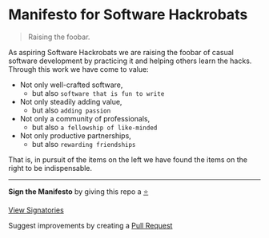 # Manifesto for Software Hackrobats

> Raising the foobar.

As aspiring Software Hackrobats we are raising the foobar of casual software development by practicing it and helping others learn the hacks. Through this work we have come to value:

- Not only well-crafted software,
  - but also `software that is fun to write`
- Not only steadily adding value,
  - but also `adding passion`
- Not only a community of professionals,
  - but also `a fellowship of like-minded`
- Not only productive partnerships,
  - but also `rewarding friendships`

That is, in pursuit of the items on the left we have found the items on the right to be indispensable.

---

**Sign the Manifesto** by giving this repo a [:star:](#top)

[View Signatories](https://github.com/hlaueriksson/hackrobat.org/stargazers)

Suggest improvements by creating a [Pull Request](https://github.com/hlaueriksson/hackrobat.org/pulls)
